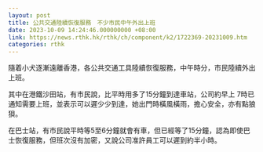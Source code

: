 ```yaml
---
layout: post
title: 公共交通陸續恢復服務　不少市民中午外出上班
date: 2023-10-09 14:24:46.000000000 +08:00
link: https://news.rthk.hk/rthk/ch/component/k2/1722369-20231009.htm
categories: rthk
---
```


隨着小犬逐漸遠離香港，各公共交通工具陸續恢復服務，中午時分，市民陸續外出上班。

其中在港鐵沙田站，有市民說，比平時用多了15分鐘到達車站，公司約早上 7時已通知需要上班，並表示可以遲少少到達，她出門時橫風橫雨，擔心安全，亦有點狼狽。

在巴士站，有市民說平時等5至6分鐘就會有車，但已經等了15分鐘，認為即使巴士恢復服務，但班次沒有加密，又說公司准許員工可以遲到約半小時。
